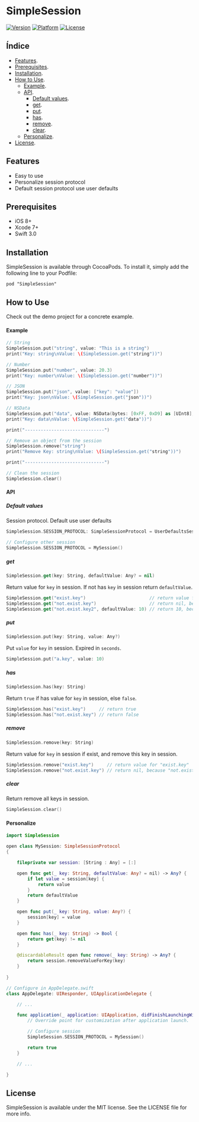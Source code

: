 SimpleSession
=============
[![Version](http://img.shields.io/cocoapods/v/SimpleSession.svg?style=flat)](http://cocoapods.org/pods/SimpleSession) [![Platform](http://img.shields.io/cocoapods/p/SimpleSession.svg?style=flat)](http://cocoapods.org/pods/SimpleSession) [![License](http://img.shields.io/cocoapods/l/SimpleSession.svg?style=flat)](LICENSE)


Índice
------

* [Features][features].
* [Prerequisites][prerequisites].
* [Installation][Installation].
* [How to Use][how_to_use].
    + [Example][how_to_use_example].
    + [API][how_to_use_api].
        + [Default values][how_to_use_api_default_values].
        + [get][how_to_use_api_get].
        + [put][how_to_use_api_put].
        + [has][how_to_use_api_has].
        + [remove][how_to_use_api_remove].
        + [clear][how_to_use_api_clear].
    + [Personalize][how_to_use_personalize].
* [License][license].


Features
--------
* Easy to use
* Personalize session protocol
* Default session protocol use user defaults


Prerequisites
-------------
* iOS 8+
* Xcode 7+
* Swift 3.0


Installation
------------
SimpleSession is available through CocoaPods. To install it, simply add the following line to your Podfile:
```
pod "SimpleSession"
```


How to Use
----------
Check out the demo project for a concrete example.

#### Example
``` swift
// String
SimpleSession.put("string", value: "This is a string")
print("Key: string\nValue: \(SimpleSession.get("string"))")

// Number
SimpleSession.put("number", value: 20.3)
print("Key: number\nValue: \(SimpleSession.get("number"))")

// JSON
SimpleSession.put("json", value: ["key": "value"])
print("Key: json\nValue: \(SimpleSession.get("json"))")

// NSData
SimpleSession.put("data", value: NSData(bytes: [0xFF, 0xD9] as [UInt8], length: 2))
print("Key: data\nValue: \(SimpleSession.get("data"))")

print("------------------------------")

// Remove an object from the session
SimpleSession.remove("string")
print("Remove Key: string\nValue: \(SimpleSession.get("string"))")

print("------------------------------")

// Clean the session
SimpleSession.clear()
```

#### API

##### Default values

Session protocol. Default use user defaults

```swift
SimpleSession.SESSION_PROTOCOL: SimpleSessionProtocol = UserDefaultsSession.sharedInstance // Default session use user defaults

// Configure other session
SimpleSession.SESSION_PROTOCOL = MySession()
```

##### get

```swift
SimpleSession.get(key: String, defaultValue: Any? = nil)
```

Return value for `key` in session. If not has `key` in session return `defaultValue`.

```swift
SimpleSession.get("exist.key")                        // return value for "exist.key"
SimpleSession.get("not.exist.key")                    // return nil, because "not.exist.key" not exist in session
SimpleSession.get("not.exist.key2", defaultValue: 10) // return 10, because "not.exist.key" not exist in session, but defaultValue is set
```

##### put

```swift
SimpleSession.put(key: String, value: Any?)
```

Put `value` for `key` in session. Expired in `seconds`.

```swift
SimpleSession.put("a.key", value: 10)
```

##### has

```swift
SimpleSession.has(key: String)
```

Return `true` if has value for `key` in session, else `false`.

```swift
SimpleSession.has("exist.key")     // return true
SimpleSession.has("not.exist.key") // return false
```

##### remove

```swift
SimpleSession.remove(key: String)
```

Return value for `key` in session if exist, and remove this key in session.

```swift
SimpleSession.remove("exist.key")     // return value for "exist.key"
SimpleSession.remove("not.exist.key") // return nil, because "not.exist.key" not exist in session
```

##### clear

Return remove all keys in session.

```swift
SimpleSession.clear()
```

#### Personalize

```swift
import SimpleSession

open class MySession: SimpleSessionProtocol
{

    fileprivate var session: [String : Any] = [:]

    open func get(_ key: String, defaultValue: Any? = nil) -> Any? {
        if let value = session[key] {
            return value
        }
        return defaultValue
    }

    open func put(_ key: String, value: Any?) {
        session[key] = value
    }

    open func has(_ key: String) -> Bool {
        return get(key) != nil
    }

    @discardableResult open func remove(_ key: String) -> Any? {
        return session.removeValueForKey(key)
    }
    
}

// Configure in AppDelegate.swift
class AppDelegate: UIResponder, UIApplicationDelegate {

    // ...

    func application(_ application: UIApplication, didFinishLaunchingWithOptions launchOptions: [UIApplicationLaunchOptionsKey: Any]?) -> Bool {
        // Override point for customization after application launch.

        // Configure session
        SimpleSession.SESSION_PROTOCOL = MySession()

        return true
    }

    // ...

}
```


License
-------
SimpleSession is available under the MIT license. See the LICENSE file for more info.

<!-- deep links -->
[features]: #features
[screenshots]: #screen-shots
[prerequisites]: #prerequisites
[installation]: #installation
[how_to_use]: #how-to-use
[how_to_use_example]: #example
[how_to_use_api]: #api
[how_to_use_api_default_values]: #default-values
[how_to_use_api_get]: #get
[how_to_use_api_put]: #put
[how_to_use_api_has]: #has
[how_to_use_api_remove]: #remove
[how_to_use_api_clear]: #clear
[how_to_use_api_clean_expirated]: #cleanexpirated
[how_to_use_api_is_expirated]: #isexpirated
[how_to_use_personalize]: #personalize
[license]: #license
